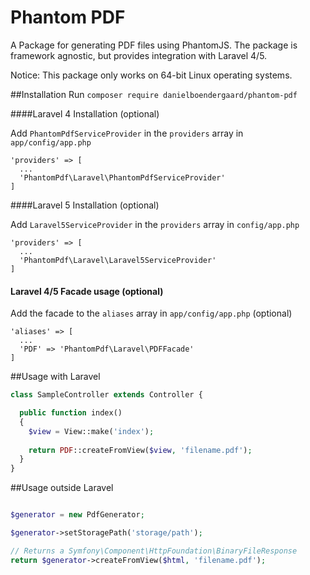 Phantom PDF
===========

A Package for generating PDF files using PhantomJS. The package is framework agnostic, but provides integration with Laravel 4/5.

Notice: This package only works on 64-bit Linux operating systems.

##Installation
Run `composer require danielboendergaard/phantom-pdf`

####Laravel 4 Installation (optional)

Add `PhantomPdfServiceProvider` in the `providers` array in `app/config/app.php`
````
'providers' => [
  ...
  'PhantomPdf\Laravel\PhantomPdfServiceProvider'
]
````

####Laravel 5 Installation (optional)

Add `Laravel5ServiceProvider` in the `providers` array in `config/app.php`
````
'providers' => [
  ...
  'PhantomPdf\Laravel\Laravel5ServiceProvider'
]
````

#### Laravel 4/5 Facade usage (optional)

Add the facade to the `aliases` array in `app/config/app.php` (optional)
````
'aliases' => [
  ...
  'PDF' => 'PhantomPdf\Laravel\PDFFacade'
]
````

##Usage with Laravel
````php
class SampleController extends Controller {

  public function index()
  {
    $view = View::make('index');
    
    return PDF::createFromView($view, 'filename.pdf');
  }
}
````

##Usage outside Laravel

````php

$generator = new PdfGenerator;

$generator->setStoragePath('storage/path');

// Returns a Symfony\Component\HttpFoundation\BinaryFileResponse
return $generator->createFromView($html, 'filename.pdf');

````
